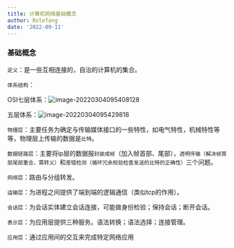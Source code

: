 ```yaml
---
title: 计算机网络基础概念
author: RoleTang
date: '2022-09-11'
---
```


### 基础概念

`定义`：是一些互相连接的，自治的计算机的集合。

`体系结构`：

OSI七层体系：![image-20220304095408128](/network/七层体系.png)

五层体系：![image-20220304095429818](/network/五层体系.png)

`物理层`：主要任务为确定与传输媒体接口的一些特性，如电气特性，机械特性等等，物理层上传输的数据是`比特`。

`数据链路层`：主要将ip层的数据报`封装成帧`（加入帧首部、尾部），`透明传输（解决帧首部尾部重合，需转义）`和`差错检测（循环冗余校验检查发送的比特的正确性）`三个问题。

`网络层`：路由与分组转发。

`运输层`：为进程之间提供了端到端的逻辑通信（类似tcp的作用）。

`会话层`：为会话实体建立会话连接，可能做身份检验；保持会话；断开会话。

`表示层`：为应用层提供三种服务。语法转换；语法选择；连接管理。

`应用层`：通过应用间的交互来完成特定网络应用



